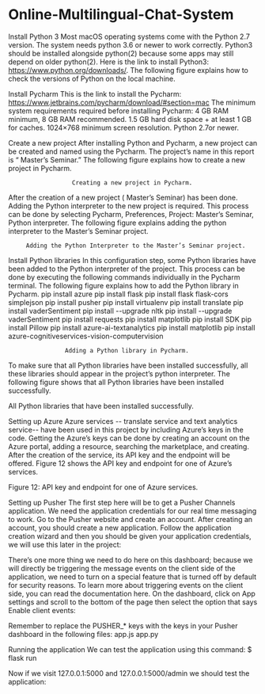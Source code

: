 # Online-Multilingual-Chat-System
Install Python 3
Most macOS operating systems come with the Python 2.7 version.  The system needs python 3.6 or newer to work correctly. Python3 should be installed alongside python(2) because some apps may still depend on older python(2). Here is the link to install Python3: https://www.python.org/downloads/. The following figure explains how to check the versions of Python on the local machine.


Install Pycharm
This  is the link to install the Pycharm:  https://www.jetbrains.com/pycharm/download/#section=mac
The  minimum system requirements required before installing Pycharm: 
4 GB RAM minimum, 8 GB RAM recommended.
1.5 GB hard disk space + at least 1 GB for caches.
1024×768 minimum screen resolution.
Python 2.7or newer.


Create a new project 
After installing Python and Pycharm, a new project can be created and named using the Pycharm. The project’s name in this report is “ Master’s Seminar.” The following figure explains how to create a new project in Pycharm.

                      Creating a new project in Pycharm.

After the creation of a new project ( Master’s Seminar) has been done. Adding the Python interpreter to the new project is required. This process can be done by selecting Pycharm, Preferences, Project: Master’s Seminar, Python interpreter.  The following figure explains adding the python interpreter to the Master’s Seminar project.

         Adding the Python Interpreter to the Master’s Seminar project.
Install Python libraries 
In this configuration step, some Python libraries have been added to the Python interpreter of the project. This process can be done by executing the following commands individually in the Pycharm terminal.  The following figure  explains how to add the Python library in Pycharm.
pip install azure
pip install flask
pip install flask flask-cors simplejson
 pip install pusher
pip install virtualenv
pip install translate
pip install vaderSentiment
pip install --upgrade nltk
pip install --upgrade vaderSentiment
pip install requests
pip install matplotlib
pip install SDK
pip install Pillow
pip install azure-ai-textanalytics
pip install matplotlib
pip install azure-cognitiveservices-vision-computervision
  

                    Adding a Python library in Pycharm.
To make sure that all Python libraries have been installed successfully, all these libraries should appear in the project’s python interpreter.  The following figure  shows that all Python libraries have been installed successfully. 

 All Python libraries that  have been installed successfully. 

Setting up Azure
Azure services -- translate service and text analytics service--  have been used in this project by including Azure’s keys in the code. Getting the Azure’s keys can be done by creating an account on the Azure portal, adding a resource, searching the marketplace, and creating.  After the creation of the service, its API key and the endpoint will be offered. Figure 12 shows the API key and endpoint for one of Azure’s services.

Figure 12:  API key and endpoint for one of Azure services.     

 
Setting up Pusher
The first step here will be to get a Pusher Channels application. We need the application credentials for our real time messaging to work.
Go to the Pusher website and create an account. After creating an account, you should create a new application. Follow the application creation wizard and then you should be given your application credentials, we will use this later in the project:

There’s one more thing we need to do here on this dashboard; because we will directly be triggering the message events on the client side of the application, we need to turn on a special feature that is turned off by default for security reasons. To learn more about triggering events on the client side, you can read the documentation here.
On the dashboard, click on App settings and scroll to the bottom of the page then select the option that says Enable client events:

Remember to replace the PUSHER_* keys with the keys in your Pusher 
dashboard in the following files:
app.js
app.py 


Running the application
We can test the application using this command:
   $ flask run

Now if we visit 127.0.0.1:5000 and 127.0.0.1:5000/admin we should test the application:
